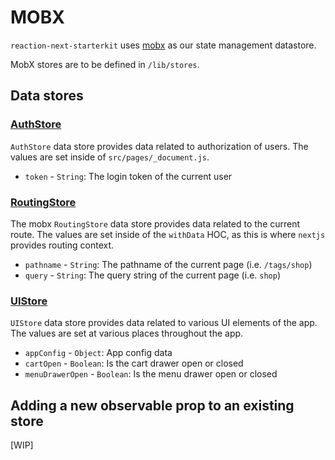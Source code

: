 # MOBX

`reaction-next-starterkit` uses [mobx](https://github.com/mobxjs/mobx) as our state management datastore.

MobX stores are to be defined in `/lib/stores`.

## Data stores

### [AuthStore](https://github.com/reactioncommerce/reaction-next-starterkit/blob/master/src/lib/stores/AuthStore.js)
`AuthStore` data store provides data related to authorization of users. The values are set inside of `src/pages/_document.js`.

- `token` - `String`: The login token of the current user

### [RoutingStore](https://github.com/reactioncommerce/reaction-next-starterkit/blob/master/src/lib/stores/RoutingStore.js)
The mobx `RoutingStore` data store provides data related to the current route. The values are set inside of the `withData` HOC, as this is where `nextjs` provides routing context.

- `pathname` - `String`: The pathname of the current page (i.e. `/tags/shop`)
- `query` - `String`: The query string of the current page (i.e. `shop`)

### [UIStore](https://github.com/reactioncommerce/reaction-next-starterkit/blob/master/src/lib/stores/UIStore.js)
`UIStore` data store provides data related to various UI elements of the app. The values are set at various places throughout the app.

- `appConfig` - `Object`: App config data
- `cartOpen` - `Boolean`: Is the cart drawer open or closed
- `menuDrawerOpen` - `Boolean`: Is the menu drawer open or closed

## Adding a new observable prop to an existing store
[WIP]
